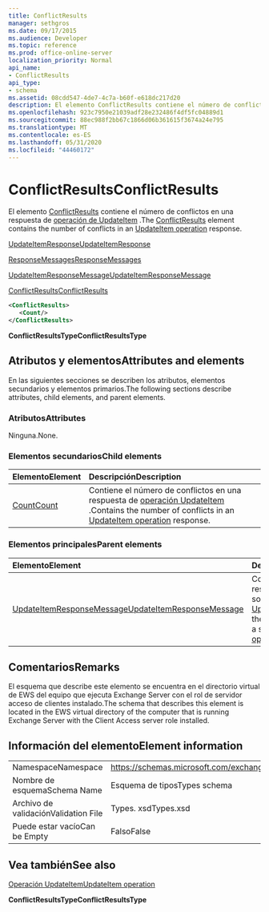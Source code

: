 ```yaml
---
title: ConflictResults
manager: sethgros
ms.date: 09/17/2015
ms.audience: Developer
ms.topic: reference
ms.prod: office-online-server
localization_priority: Normal
api_name:
- ConflictResults
api_type:
- schema
ms.assetid: 08cdd547-4de7-4c7a-b60f-e618dc217d20
description: El elemento ConflictResults contiene el número de conflictos en una respuesta de operación de UpdateItem.
ms.openlocfilehash: 923c7950e21039adf28e232486f4df5fc04889d1
ms.sourcegitcommit: 88ec988f2bb67c1866d06b361615f3674a24e795
ms.translationtype: MT
ms.contentlocale: es-ES
ms.lasthandoff: 05/31/2020
ms.locfileid: "44460172"
---
```

# <a name="conflictresults"></a><span data-ttu-id="9ad73-103">ConflictResults</span><span class="sxs-lookup"><span data-stu-id="9ad73-103">ConflictResults</span></span>

<span data-ttu-id="9ad73-104">El elemento [ConflictResults](conflictresults.md) contiene el número de conflictos en una respuesta de [operación de UpdateItem](updateitem-operation.md) .</span><span class="sxs-lookup"><span data-stu-id="9ad73-104">The [ConflictResults](conflictresults.md) element contains the number of conflicts in an [UpdateItem operation](updateitem-operation.md) response.</span></span> 
  
[<span data-ttu-id="9ad73-105">UpdateItemResponse</span><span class="sxs-lookup"><span data-stu-id="9ad73-105">UpdateItemResponse</span></span>](updateitemresponse.md)
  
[<span data-ttu-id="9ad73-106">ResponseMessages</span><span class="sxs-lookup"><span data-stu-id="9ad73-106">ResponseMessages</span></span>](responsemessages.md)
  
[<span data-ttu-id="9ad73-107">UpdateItemResponseMessage</span><span class="sxs-lookup"><span data-stu-id="9ad73-107">UpdateItemResponseMessage</span></span>](updateitemresponsemessage.md)
  
[<span data-ttu-id="9ad73-108">ConflictResults</span><span class="sxs-lookup"><span data-stu-id="9ad73-108">ConflictResults</span></span>](conflictresults.md)
  
```xml
<ConflictResults>
   <Count/>
</ConflictResults>
```

 <span data-ttu-id="9ad73-109">**ConflictResultsType**</span><span class="sxs-lookup"><span data-stu-id="9ad73-109">**ConflictResultsType**</span></span>
## <a name="attributes-and-elements"></a><span data-ttu-id="9ad73-110">Atributos y elementos</span><span class="sxs-lookup"><span data-stu-id="9ad73-110">Attributes and elements</span></span>

<span data-ttu-id="9ad73-111">En las siguientes secciones se describen los atributos, elementos secundarios y elementos primarios.</span><span class="sxs-lookup"><span data-stu-id="9ad73-111">The following sections describe attributes, child elements, and parent elements.</span></span>
  
### <a name="attributes"></a><span data-ttu-id="9ad73-112">Atributos</span><span class="sxs-lookup"><span data-stu-id="9ad73-112">Attributes</span></span>

<span data-ttu-id="9ad73-113">Ninguna.</span><span class="sxs-lookup"><span data-stu-id="9ad73-113">None.</span></span>
  
### <a name="child-elements"></a><span data-ttu-id="9ad73-114">Elementos secundarios</span><span class="sxs-lookup"><span data-stu-id="9ad73-114">Child elements</span></span>

|<span data-ttu-id="9ad73-115">**Elemento**</span><span class="sxs-lookup"><span data-stu-id="9ad73-115">**Element**</span></span>|<span data-ttu-id="9ad73-116">**Descripción**</span><span class="sxs-lookup"><span data-stu-id="9ad73-116">**Description**</span></span>|
|:-----|:-----|
|[<span data-ttu-id="9ad73-117">Count</span><span class="sxs-lookup"><span data-stu-id="9ad73-117">Count</span></span>](count.md) <br/> |<span data-ttu-id="9ad73-118">Contiene el número de conflictos en una respuesta de [operación UpdateItem](updateitem-operation.md) .</span><span class="sxs-lookup"><span data-stu-id="9ad73-118">Contains the number of conflicts in an [UpdateItem operation](updateitem-operation.md) response.</span></span>  <br/> |
   
### <a name="parent-elements"></a><span data-ttu-id="9ad73-119">Elementos principales</span><span class="sxs-lookup"><span data-stu-id="9ad73-119">Parent elements</span></span>

|<span data-ttu-id="9ad73-120">**Elemento**</span><span class="sxs-lookup"><span data-stu-id="9ad73-120">**Element**</span></span>|<span data-ttu-id="9ad73-121">**Descripción**</span><span class="sxs-lookup"><span data-stu-id="9ad73-121">**Description**</span></span>|
|:-----|:-----|
|[<span data-ttu-id="9ad73-122">UpdateItemResponseMessage</span><span class="sxs-lookup"><span data-stu-id="9ad73-122">UpdateItemResponseMessage</span></span>](updateitemresponsemessage.md) <br/> |<span data-ttu-id="9ad73-123">Contiene el estado y el resultado de una sola solicitud de [operación UpdateItem](updateitem-operation.md) .</span><span class="sxs-lookup"><span data-stu-id="9ad73-123">Contains the status and result of a single [UpdateItem operation](updateitem-operation.md) request.</span></span>  <br/> |
   
## <a name="remarks"></a><span data-ttu-id="9ad73-124">Comentarios</span><span class="sxs-lookup"><span data-stu-id="9ad73-124">Remarks</span></span>

<span data-ttu-id="9ad73-125">El esquema que describe este elemento se encuentra en el directorio virtual de EWS del equipo que ejecuta Exchange Server con el rol de servidor acceso de clientes instalado.</span><span class="sxs-lookup"><span data-stu-id="9ad73-125">The schema that describes this element is located in the EWS virtual directory of the computer that is running Exchange Server with the Client Access server role installed.</span></span>
  
## <a name="element-information"></a><span data-ttu-id="9ad73-126">Información del elemento</span><span class="sxs-lookup"><span data-stu-id="9ad73-126">Element information</span></span>

|||
|:-----|:-----|
|<span data-ttu-id="9ad73-127">Namespace</span><span class="sxs-lookup"><span data-stu-id="9ad73-127">Namespace</span></span>  <br/> |https://schemas.microsoft.com/exchange/services/2006/types  <br/> |
|<span data-ttu-id="9ad73-128">Nombre de esquema</span><span class="sxs-lookup"><span data-stu-id="9ad73-128">Schema Name</span></span>  <br/> |<span data-ttu-id="9ad73-129">Esquema de tipos</span><span class="sxs-lookup"><span data-stu-id="9ad73-129">Types schema</span></span>  <br/> |
|<span data-ttu-id="9ad73-130">Archivo de validación</span><span class="sxs-lookup"><span data-stu-id="9ad73-130">Validation File</span></span>  <br/> |<span data-ttu-id="9ad73-131">Types. xsd</span><span class="sxs-lookup"><span data-stu-id="9ad73-131">Types.xsd</span></span>  <br/> |
|<span data-ttu-id="9ad73-132">Puede estar vacío</span><span class="sxs-lookup"><span data-stu-id="9ad73-132">Can be Empty</span></span>  <br/> |<span data-ttu-id="9ad73-133">Falso</span><span class="sxs-lookup"><span data-stu-id="9ad73-133">False</span></span>  <br/> |
   
## <a name="see-also"></a><span data-ttu-id="9ad73-134">Vea también</span><span class="sxs-lookup"><span data-stu-id="9ad73-134">See also</span></span>



[<span data-ttu-id="9ad73-135">Operación UpdateItem</span><span class="sxs-lookup"><span data-stu-id="9ad73-135">UpdateItem operation</span></span>](updateitem-operation.md)
  
 <span data-ttu-id="9ad73-136">**ConflictResultsType**</span><span class="sxs-lookup"><span data-stu-id="9ad73-136">**ConflictResultsType**</span></span>

